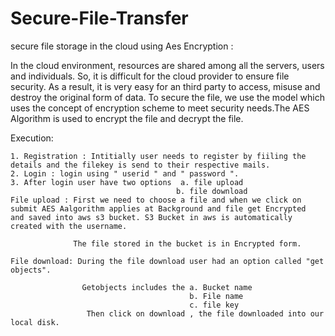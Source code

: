 # Secure-File-Transfer  
secure file storage in the cloud using Aes Encryption :

  In the cloud environment, resources are shared among all the servers, users and individuals. So, it is difficult for the cloud provider to ensure file security. As a result, it is very easy for an third party to access, misuse and destroy the original form of data. To secure the file, we use the  model which uses the concept of encryption scheme to meet security needs.The AES Algorithm is used to encrypt the file and decrypt the file.
  
  Execution:
  
    1. Registration : Intitially user needs to register by fiiling the details and the filekey is send to their respective mails.
    2. Login : login using " userid " and " password ".
    3. After login user have two options  a. file upload
                                         b. file download
    File upload : First we need to choose a file and when we click on submit AES Aalgorithm applies at Background and file get Encrypted                     and saved into aws s3 bucket. S3 Bucket in aws is automatically created with the username.
                
                  The file stored in the bucket is in Encrypted form.
                  
    File download: During the file download user had an option called "get objects".
    
                    Getobjects includes the a. Bucket name
                                            b. File name
                                            c. file key
                     Then click on download , the file downloaded into our local disk. 
                       
